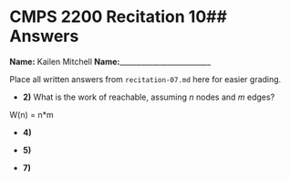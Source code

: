 # CMPS 2200 Recitation 10## Answers

**Name:** Kailen Mitchell
**Name:**_________________________


Place all written answers from `recitation-07.md` here for easier grading.



- **2)** What is the work of reachable, assuming $n$ nodes and $m$ edges?

W(n) = n*m

- **4)**

- **5)**

- **7)**
